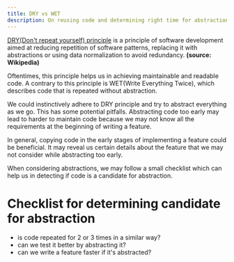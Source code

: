 ```yaml
---
title: DRY vs WET
description: On reusing code and determining right time for abstraction.
---
```


[DRY(Don't repeat yourself) principle](https://en.wikipedia.org/wiki/Don%27t_repeat_yourself) is a principle of
software development aimed at reducing repetition of software patterns, replacing it with abstractions or using
data normalization to avoid redundancy. **(source: Wikipedia)**

Oftentimes, this principle helps us in achieving maintainable and readable code. A contrary to this principle is
WET(Write Everything Twice), which describes code that is repeated without abstraction.

We could instinctively adhere to DRY principle and try to abstract everything as we go. This has some potential
pitfalls. Abstracting code too early may lead to harder to maintain code because we may not know all the
requirements at the beginning of writing a feature.

In general, copying code in the early stages of implementing a feature could be beneficial. It may reveal us
certain details about the feature that we may not consider while abstracting too early.

When considering abstractions, we may follow a small checklist which can help us in detecting if code is a
candidate for abstraction.

# Checklist for determining candidate for abstraction

-   is code repeated for 2 or 3 times in a similar way?
-   can we test it better by abstracting it?
-   can we write a feature faster if it's abstracted?

